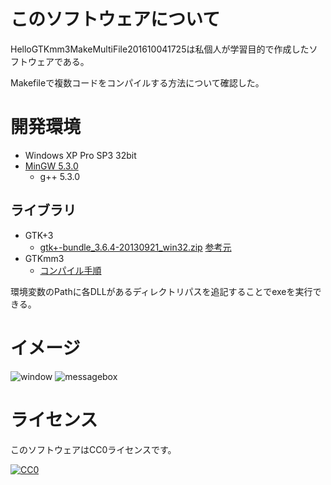 ﻿# このソフトウェアについて #

HelloGTKmm3MakeMultiFile201610041725は私個人が学習目的で作成したソフトウェアである。

Makefileで複数コードをコンパイルする方法について確認した。

# 開発環境 #

* Windows XP Pro SP3 32bit
* [MinGW 5.3.0](http://ytyaru.hatenablog.com/entry/2016/10/07/100000)
    * g++ 5.3.0

## ライブラリ ##

* GTK+3
    * [gtk+-bundle_3.6.4-20130921_win32.zip](http://win32builder.gnome.org/gtk+-bundle_3.6.4-20130921_win32.zip) [参考元](http://www.giuspen.com/2014/02/build-gtkmm-3-6-0-windows-binaries-on-official-gtk-3-6-4-bundle/)
* GTKmm3
    * [コンパイル手順](http://ytyaru.hatenablog.com/entry/2016/10/09/100000)

環境変数のPathに各DLLがあるディレクトリパスを追記することでexeを実行できる。

# イメージ #

![window](https://cdn-ak.f.st-hatena.com/images/fotolife/y/ytyaru/20161009/20161009084530.png)
![messagebox](https://cdn-ak.f.st-hatena.com/images/fotolife/y/ytyaru/20161009/20161009084529.png)

# ライセンス #

このソフトウェアはCC0ライセンスです。

[![CC0](http://i.creativecommons.org/p/zero/1.0/88x31.png "CC0")](http://creativecommons.org/publicdomain/zero/1.0/deed.ja)
